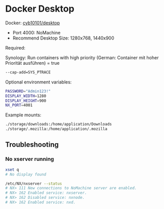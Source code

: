 # Docker Desktop

Docker: [cyb10101/desktop](https://hub.docker.com/repository/docker/cyb10101/desktop)

* Port 4000: NoMachine
* Recommend Desktop Size: 1280x768, 1440x900

Required:

Synology: Run containers with high priority (German: Container mit hoher Priorität ausführen) = true

```bash
--cap-add=SYS_PTRACE
```

Optional environment variables:

```bash
PASSWORD="Admin123!"
DISPLAY_WIDTH=1280
DISPLAY_HEIGHT=900
NX_PORT=4001
```

Example mounts:

```bash
./storage/downloads:/home/application/Downloads
./storage/.mozilla:/home/application/.mozilla
```

## Troubleshooting

### No xserver running

```bash
xset q
# No display found

/etc/NX/nxserver --status
# NX> 111 New connections to NoMachine server are enabled.
# NX> 162 Enabled service: nxserver.
# NX> 162 Disabled service: nxnode.
# NX> 162 Enabled service: nxd.
```
